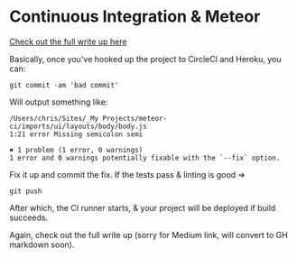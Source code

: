# Continuous Integration & Meteor

[Check out the full write up here](https://medium.com/salted-bytes/continuous-integration-meteor-7acac66c9381?sk=cbe1a9eb8674121ba3890ff6ce09f44d)

  Basically, once you've hooked up the project to CircleCI and Heroku, you can:
    
    git commit -am 'bad commit'
    
Will output something like:

    /Users/chris/Sites/_My Projects/meteor-ci/imports/ui/layouts/body/body.js
    1:21 error Missing semicolon semi
    
    ✖ 1 problem (1 error, 0 warnings)
    1 error and 0 warnings potentially fixable with the `--fix` option.

Fix it up and commit the fix. If the tests pass & linting is good =>

    git push
    
After which, the CI runner starts, & your project will be deployed if build succeeds.

Again, check out the full write up (sorry for Medium link, will convert to GH markdown soon).

